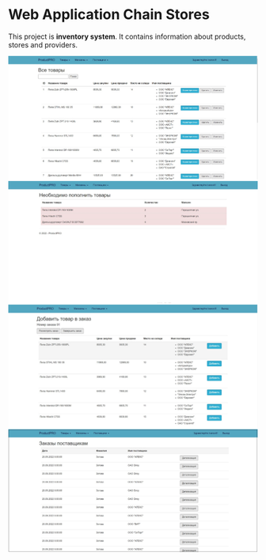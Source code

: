 # Web Application Chain Stores

This project is **inventory system**. 
It contains information about products, stores and providers.

![image_1](https://github.com/Maryeta/ITMO_FinalProject_WebApplication_ChainStores/blob/master/screen/1_2_all_products.jpg)
![image_2](https://github.com/Maryeta/ITMO_FinalProject_WebApplication_ChainStores/blob/master/screen/1_6_restock.jpg)
![image_3](https://github.com/Maryeta/ITMO_FinalProject_WebApplication_ChainStores/blob/master/screen/1_9_add_product.jpg)
![image_4](https://github.com/Maryeta/ITMO_FinalProject_WebApplication_ChainStores/blob/master/screen/2_8_provider_orders.jpg)
